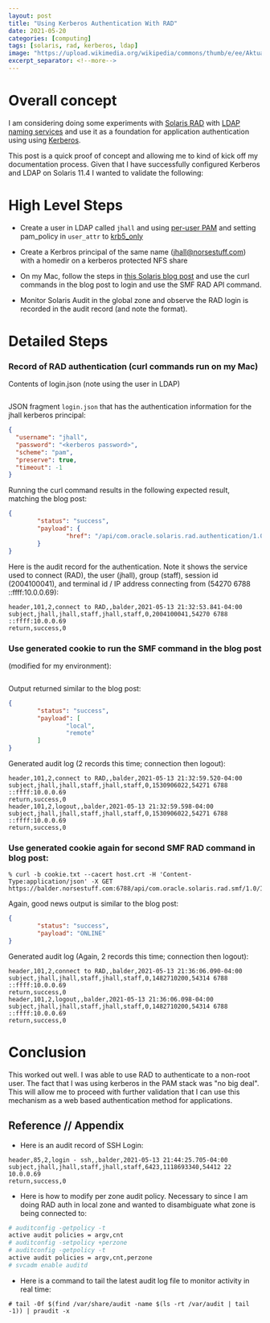 ```yaml
---
layout: post
title: "Using Kerberos Authentication With RAD"
date: 2021-05-20
categories: [computing]
tags: [solaris, rad, kerberos, ldap]
image: "https://upload.wikimedia.org/wikipedia/commons/thumb/e/ee/Aktualne_logo_Oracle_Solaris_OS_OSos.png/250px-Aktualne_logo_Oracle_Solaris_OS_OSos.png"
excerpt_separator: <!--more-->
---
```


# Overall concept

I am considering doing some experiments with [Solaris
RAD](https://docs.oracle.com/cd/E37838_01/html/E68270/gmfhf.html) with [LDAP
naming services](https://docs.oracle.com/cd/E37838_01/html/E61012/index.html)
and use it as a foundation for application authentication using using
[Kerberos](https://docs.oracle.com/cd/E37838_01/html/E61026/index.html).

This post is a quick proof of concept and allowing me to kind of kick off my
documentation process. Given that I have successfully configured Kerberos and
LDAP on Solaris 11.4 I wanted to validate the following:

# High Level Steps

- Create a user in LDAP called `jhall` and using [per-user PAM](https://docs.oracle.com/cd/E37838_01/html/E61023/rbacref-6.html#OSSUPrbacref-10) and setting pam_policy in `user_attr` to [krb5_only](https://docs.oracle.com/cd/E88353_01/html/E37853/pam-user-policy-7.html#REFMAN7pam-user-policy-7)

- Create a Kerbros principal of the same name (jhall@norsestuff.com) with a
homedir on a kerberos protected NFS share

- On my Mac, follow the steps in [this Solaris blog post](https://blogs.oracle.com/solaris/managing-oracle-solaris-through-rest) and use the curl commands in the blog post to login and use the SMF RAD API command.

- Monitor Solaris Audit in the global zone and observe the RAD login is
recorded in the audit record (and note the format).

# Detailed Steps

### Record of RAD authentication (curl commands run on my Mac)

Contents of login.json (note using the user in LDAP)

```% curl -c cookie.txt -X POST --cacert host.crt --header 'Content-Type:application/json' --data '@login.json' https://balder.norsestuff.com:6788/api/authentication/1.0/Session/
```

JSON fragment `login.json` that has the authentication information for the
jhall kerberos principal:

```json
{
  "username": "jhall",
  "password": "<kerberos password>",
  "scheme": "pam",
  "preserve": true,
  "timeout": -1
}

```

Running the curl command results in the following expected result, matching
the blog post:

```json
{
        "status": "success",
        "payload": {
                "href": "/api/com.oracle.solaris.rad.authentication/1.0/Session/_rad_reference/3328"
        }
}
```

Here is the audit record for the authentication. Note it shows the service
used to connect (RAD), the user (jhall), group (staff), session id
(2004100041), and terminal id / IP address connecting from (54270 6788
::ffff:10.0.0.69):

```csv
header,101,2,connect to RAD,,balder,2021-05-13 21:32:53.841-04:00
subject,jhall,jhall,staff,jhall,staff,0,2004100041,54270 6788 ::ffff:10.0.0.69
return,success,0
```

### Use generated cookie to run the SMF command in the blog post
(modified for my environment):

```% curl -b cookie.txt --cacert host.crt -H 'Content-Type:application/json' -X GET https://balder.norsestuff.com:6788/api/com.oracle.solaris.rad.smf/1.0/Service/system%2Frad/instances
```

Output returned similar to the blog post:

```json
{
        "status": "success",
        "payload": [
                "local",
                "remote"
        ]
}
```

Generated audit log (2 records this time; connection then logout):

```csv
header,101,2,connect to RAD,,balder,2021-05-13 21:32:59.520-04:00
subject,jhall,jhall,staff,jhall,staff,0,1530906022,54271 6788 ::ffff:10.0.0.69
return,success,0
header,101,2,logout,,balder,2021-05-13 21:32:59.598-04:00
subject,jhall,jhall,staff,jhall,staff,0,1530906022,54271 6788 ::ffff:10.0.0.69
return,success,0
```

### Use generated cookie again for second SMF RAD command in blog post:

```
% curl -b cookie.txt --cacert host.crt -H 'Content-Type:application/json' -X GET https://balder.norsestuff.com:6788/api/com.oracle.solaris.rad.smf/1.0/Instance/system%2Frad,remote/state
```

Again, good news output is similar to the blog post:

```json
{
        "status": "success",
        "payload": "ONLINE"
}
```

Generated audit log (Again, 2 records this time; connection then logout):

```csv
header,101,2,connect to RAD,,balder,2021-05-13 21:36:06.090-04:00
subject,jhall,jhall,staff,jhall,staff,0,1482710200,54314 6788 ::ffff:10.0.0.69
return,success,0
header,101,2,logout,,balder,2021-05-13 21:36:06.098-04:00
subject,jhall,jhall,staff,jhall,staff,0,1482710200,54314 6788 ::ffff:10.0.0.69
return,success,0
```

# Conclusion

This worked out well. I was able to use RAD to authenticate to a non-root user. The fact that I was using kerberos in the PAM stack was "no big deal". This will allow me to proceed with further validation that I can use this mechanism as a web based authentication method for applications.



## Reference // Appendix

- Here is an audit record of SSH Login:

```csv
header,85,2,login - ssh,,balder,2021-05-13 21:44:25.705-04:00
subject,jhall,jhall,staff,jhall,staff,6423,1118693340,54412 22 10.0.0.69
return,success,0
```

- Here is how to modify per zone audit policy. Necessary to since I am doing
RAD auth in local zone and wanted to disambiguate what zone is being connected
to:

```bash
# auditconfig -getpolicy -t
active audit policies = argv,cnt
# auditconfig -setpolicy +perzone
# auditconfig -getpolicy -t
active audit policies = argv,cnt,perzone
# svcadm enable auditd
```

- Here is a command to tail the latest audit log file to monitor activity in
real time:

```
# tail -0f $(find /var/share/audit -name $(ls -rt /var/audit | tail -1)) | praudit -x
```

